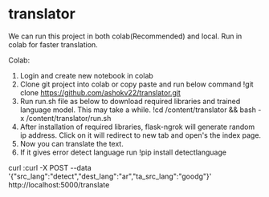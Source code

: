 # translator

We can run this project in both colab(Recommended) and local. Run in colab for faster translation.

Colab:
1. Login and create new notebook in colab
2. Clone git project into colab or copy paste and run below command
!git clone https://github.com/ashokv22/translator.git
3. Run run.sh file as below to download required libraries and trained language model. This may take a while.
!cd /content/translator && bash -x /content/translator/run.sh
4. After installation of required libraries, flask-ngrok will generate random ip address. 
Click on it will redirect to new tab and open's the index page.
5. Now you can translate the text.
6. If it gives error detect language run !pip install detectlanguage

curl :curl -X POST --data '{"src_lang":"detect","dest_lang":"ar","ta_src_lang":"goodg"}' http://localhost:5000/translate
